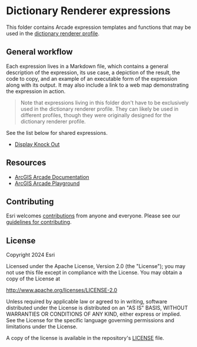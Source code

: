 # Dictionary Renderer expressions

This folder contains Arcade expression templates and functions that may be used in the [dictionary renderer profile](https://developers.arcgis.com/arcade/guide/profiles/#dictionary).

## General workflow

Each expression lives in a Markdown file, which contains a general description of the expression, its use case, a depiction of the result, the code to copy, and an example of an executable form of the expression along with its output. It may also include a link to a web map demonstrating the expression in action.

> Note that expressions living in this folder don't have to be exclusively used in the dictionary renderer profile. They can likely be used in different profiles, though they were originally designed for the dictionary renderer profile.

See the list below for shared expressions.

* [Display Knock Out](./Conduit/)

## Resources

* [ArcGIS Arcade Documentation](https://developers.arcgis.com/arcade/)
* [ArcGIS Arcade Playground](https://developers.arcgis.com/arcade/playground/)

## Contributing

Esri welcomes [contributions](CONTRIBUTING.md) from anyone and everyone. Please see our [guidelines for contributing](https://github.com/esri/contributing).

## License

Copyright 2024 Esri

Licensed under the Apache License, Version 2.0 (the "License");
you may not use this file except in compliance with the License.
You may obtain a copy of the License at

   http://www.apache.org/licenses/LICENSE-2.0

Unless required by applicable law or agreed to in writing, software
distributed under the License is distributed on an "AS IS" BASIS,
WITHOUT WARRANTIES OR CONDITIONS OF ANY KIND, either express or implied.
See the License for the specific language governing permissions and
limitations under the License.

A copy of the license is available in the repository's [LICENSE](LICENSE) file.
